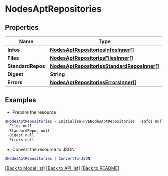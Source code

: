 # NodesAptRepositories
## Properties

Name | Type | Description | Notes
------------ | ------------- | ------------- | -------------
**Infos** | [**NodesAptRepositoriesInfosInner[]**](NodesAptRepositoriesInfosInner.md) |  | [optional] 
**Files** | [**NodesAptRepositoriesFilesInner[]**](NodesAptRepositoriesFilesInner.md) |  | [optional] 
**StandardRepos** | [**NodesAptRepositoriesStandardReposInner[]**](NodesAptRepositoriesStandardReposInner.md) |  | [optional] 
**Digest** | **String** |  | [optional] 
**Errors** | [**NodesAptRepositoriesErrorsInner[]**](NodesAptRepositoriesErrorsInner.md) |  | [optional] 

## Examples

- Prepare the resource
```powershell
$NodesAptRepositories = Initialize-PVENodesAptRepositories  -Infos null `
 -Files null `
 -StandardRepos null `
 -Digest null `
 -Errors null
```

- Convert the resource to JSON
```powershell
$NodesAptRepositories | ConvertTo-JSON
```

[[Back to Model list]](../README.md#documentation-for-models) [[Back to API list]](../README.md#documentation-for-api-endpoints) [[Back to README]](../README.md)

